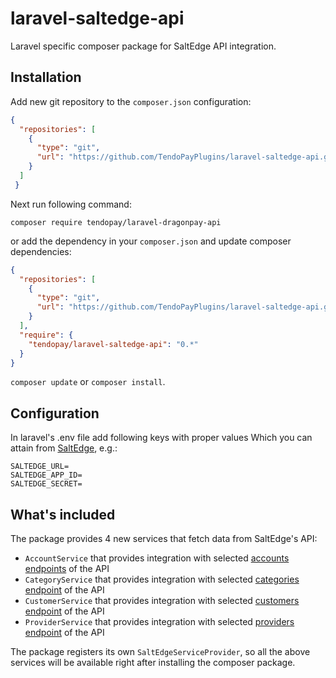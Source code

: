 # laravel-saltedge-api

Laravel specific composer package for SaltEdge API integration.

## Installation

Add new git repository to the `composer.json` configuration:

```json
{
  "repositories": [
    {
      "type": "git",
      "url": "https://github.com/TendoPayPlugins/laravel-saltedge-api.git"
    }
  ]
 }
```

Next run following command:
 
`composer require tendopay/laravel-dragonpay-api`

or add the dependency in your `composer.json` and update composer dependencies:

```json
{
  "repositories": [
    {
      "type": "git",
      "url": "https://github.com/TendoPayPlugins/laravel-saltedge-api.git"
    }
  ],
  "require": {
    "tendopay/laravel-saltedge-api": "0.*"
  }
}
```

`composer update` or `composer install`.

## Configuration

In laravel's .env file add following keys with proper values Which you can attain from [SaltEdge](https://www.saltedge.com/client_users/sign_up), e.g.:

```$json
SALTEDGE_URL=
SALTEDGE_APP_ID=
SALTEDGE_SECRET=
```

## What's included

The package provides 4 new services that fetch data from SaltEdge's API:

* `AccountService` that provides integration with selected [accounts endpoints](https://docs.saltedge.com/reference/#accounts) of the API
* `CategoryService` that provides integration with selected [categories endpoint](https://docs.saltedge.com/reference/#categories) of the API
* `CustomerService` that provides integration with selected [customers endpoint](https://docs.saltedge.com/reference/#customers) of the API
* `ProviderService` that provides integration with selected [providers endpoint](https://docs.saltedge.com/reference/#providers) of the API

The package registers its own `SaltEdgeServiceProvider`, so all the above services will be available right after installing the composer package.

